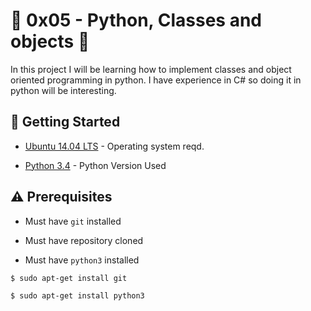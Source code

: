 # :shell: 0x05 - Python, Classes and objects :shell:

In this project I will be learning how to implement classes and object oriented programming in python. I have experience in C# so doing it in python will be interesting.

## :running: Getting Started

* [Ubuntu 14.04 LTS](http://releases.ubuntu.com/14.04/) - Operating system reqd.

* [Python 3.4](https://www.python.org/download/releases/3.4.0/) - Python Version Used

## :warning: Prerequisites

* Must have `git` installed

* Must have repository cloned

* Must have `python3` installed

```
$ sudo apt-get install git
```


```
$ sudo apt-get install python3
```
